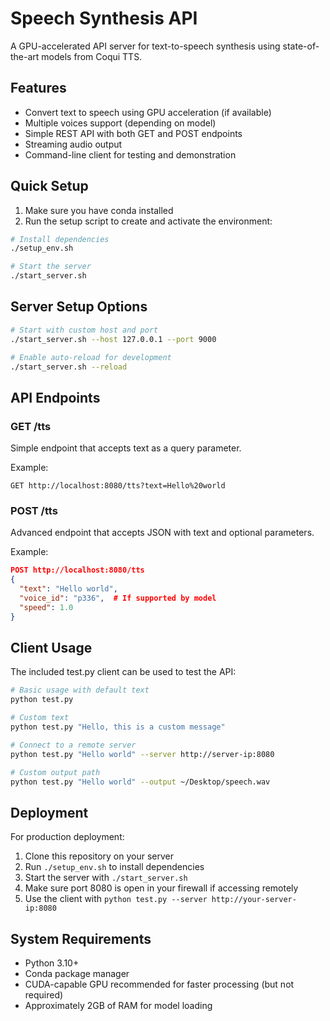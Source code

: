 # Speech Synthesis API

A GPU-accelerated API server for text-to-speech synthesis using state-of-the-art models from Coqui TTS.

## Features

- Convert text to speech using GPU acceleration (if available)
- Multiple voices support (depending on model)
- Simple REST API with both GET and POST endpoints
- Streaming audio output
- Command-line client for testing and demonstration

## Quick Setup

1. Make sure you have conda installed
2. Run the setup script to create and activate the environment:

```bash
# Install dependencies
./setup_env.sh

# Start the server
./start_server.sh
```

## Server Setup Options

```bash
# Start with custom host and port
./start_server.sh --host 127.0.0.1 --port 9000

# Enable auto-reload for development
./start_server.sh --reload
```

## API Endpoints

### GET /tts

Simple endpoint that accepts text as a query parameter.

Example:
```
GET http://localhost:8080/tts?text=Hello%20world
```

### POST /tts

Advanced endpoint that accepts JSON with text and optional parameters.

Example:
```json
POST http://localhost:8080/tts
{
  "text": "Hello world",
  "voice_id": "p336",  # If supported by model
  "speed": 1.0
}
```

## Client Usage

The included test.py client can be used to test the API:

```bash
# Basic usage with default text
python test.py

# Custom text
python test.py "Hello, this is a custom message"

# Connect to a remote server
python test.py "Hello world" --server http://server-ip:8080

# Custom output path
python test.py "Hello world" --output ~/Desktop/speech.wav
```

## Deployment

For production deployment:

1. Clone this repository on your server
2. Run `./setup_env.sh` to install dependencies
3. Start the server with `./start_server.sh`
4. Make sure port 8080 is open in your firewall if accessing remotely
5. Use the client with `python test.py --server http://your-server-ip:8080`

## System Requirements

- Python 3.10+
- Conda package manager
- CUDA-capable GPU recommended for faster processing (but not required)
- Approximately 2GB of RAM for model loading